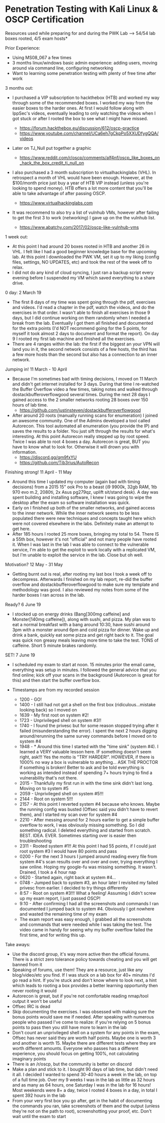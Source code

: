 # Penetration Testing with Kali Linux & OSCP Certification

Resources used while preparing for and during the PWK Lab  --> 54/54 lab boxes rooted, 4/5 exam hosts* 


Prior Experience:
- Using MS08_067 a few times
- 3 months linux/windows basic admin experience: adding users, moving around via command line, configuring networking
- Want to learning some penetration testing with plenty of free time after work

3 months out:
- I purchased a VIP subscription to hackthebox (HTB) and worked my way through some of the recommended boxes. I worked my way from the easier boxes to the harder ones. At first I would follow along with IppSec's videos, eventually leading to only watching the videos when I got stuck or after I rooted the box to see what I might have missed.
  - https://forum.hackthebox.eu/discussion/612/oscp-practice
  - https://www.youtube.com/channel/UCa6eh7gCkpPo5XXUDfygQQA/videos
- Later on TJ_Null put together a graphic
  - https://www.reddit.com/r/oscp/comments/alf4nf/oscp_like_boxes_on_hack_the_box_credit_tj_null_on

- I also purchased a 3 month subscription to virtualhackinglabs (VHL). In retrospect a month of VHL would have been enough. However, at the $100/month price just buy a year of HTB VIP instead (unless you're looking to spend money). HTB offers a lot more content that you'll be able to take advantage of after passing OSCP. 
  - https://www.virtualhackinglabs.com
  
- It was recommend to also try a list of vulnhub VMs, however after failing to get the first 3 to work (networking) I gave up on the the vulnhub list.
  - https://www.abatchy.com/2017/02/oscp-like-vulnhub-vms

1 week out:
- At this point I had around 20 boxes rooted in HTB and another 26 in VHL. I felt like I had a good beginner knowledge base for the upcoming lab. At this point I downloaded the PWK VM, set it up to my liking (config files, settings, NO UPDATES, etc) and took the rest of the week off to relax.
- I did not do any kind of cloud syncing, I just ran a backup script every evening before I suspended my VM which saved everything to a share drive.

0 day: 2 March 19
- The first 8 days of my time was spent going through the pdf, exercises and videos. I'd read a chapter in the pdf, watch the videos, and do the exercises in that order. I wasn't able to finish all exercises in those 9 days, but I did continue working on them randomly when I needed a break from the lab. Eventually I got them all finished and documented for the extra points (I'd NOT recommend going for the 5 points, for myself it took almost 2 days to document and format the report). On day 9 I rooted my first lab machine and finished all the exercises.
- There are 4 ranges within the lab: the first if the biggest an your VPN will land you in it, the second network consists of a few hosts, the third has a few more hosts than the second but also has a connection to an inner network. 

Jumping in! 11 March - 10 April
- Because I'm sometimes bad with timing decisions, I moved on 11 March and didn't get internet installed for 3 days. During that time I re-watched the Buffer Overflow video a few times, taking notes and walked through dostackbufferoverflowgood several times. During the next 28 days I gained access to the 2 smaller networks rooting 28 boxes over 150 hours of lab time.
  - https://github.com/justinsteven/dostackbufferoverflowgood
- After around 20 roots (manually running scans for enumeration) I joined an awesome community. One of the Admins developed a tool called Autorecon. This tool automated all enumeration (you provide the IP) and saves the results to a folder. You just sift through the results for what's interesting. At this point Autorecon really stepped up by root speed. Twice I was able to root 4 boxes a day. Autorecon is great, BUT you have to know what to look for. Otherwise it will drown you with information.
  - https://discord.gg/qm9fxYU
  - https://github.com/Tib3rius/AutoRecon
  
Finishing strong! 11 April - 11 May
- Around this time I updated my computer (again bad with timing decisions) from a 2015 15" ook Pro to a beast (i9 9900k, 32gb RAM, 1tb 970 evo m.2, 2080ti, 2x Asus pg279qz, uplift sit/stand desk). A day was spent building and installing software, I knew I was going to wipe the desktop after the exam so software installation was quick.
- Early on I finished up both of the smaller networks, and gained access to the inner network. While the inner network seems to be less populated there were new techniques and concepts taught here which were not covered elsewhere in the labs. Definitely make an attempt to get here.
- After 185 hours I rooted 25 more boxes, bringing my total to 54. There IS a 55th box, however it's not "official" and not many people have rooted it. When I was last in the lab I was able to connect to the vulnerable service, I'm able to get the exploit to work locally with a replicated VM, but I'm unable to exploit the service in the lab. Close but oh well. 

Motivation? 12 May - 31 May
- Getting burnt out is real, after rooting my last box I took a week off to decompress. Afterwards I finished on my lab report, re-did the buffer overflow and dostackbufferoverflowgood to make sure my template and methodology was good. I also reviewed my notes from some of the harder boxes I ran across in the lab.

Ready? 6 June 19
- I stocked up on energy drinks (Bang[300mg caffeine] and Monster[140mg caffeine]), along with sushi, and pizza. My plan was to eat a normal breakfast with a bang around 10:30, have sushi around 3pm with a monster around 6pm and cold pizza for dinner. Wake up and drink a bank, quickly eat some pizza and get right back to it. The goal was quick non greasy meals leaving more time to take the test. TONS of caffeine. Short 5 minute brakes randomly.

SET! 7 June 19
- I scheduled my exam to start at noon. 15 minutes prior the email came, everything was setup in minutes. I followed the general advice that you find online; kick off your scans in the background (Autorecon is great for this) and then start the buffer overflow box. 

- Timestamps are from my recorded session
  - 1200 - GO!
  - 1400 - I still had not got a shell on the first box (ridiculous...mistake looking back) so I moved on 
  - 1639 - My first root on system #2!
  - 1723 - Unprivileged shell on system #3!! 
  - 1740 - I found the privesc but for some reason stopped trying after it failed (misunderstanding the error). I spent the next 2 hours digging around/rerunning the same survey commands before I moved on to system #4
  - 1948 - * Around this time I started with the "time sink" (system #4). I learned a VERY valuable lesson here. IF something doesn't seem right, ask!!! Yes the motto is "TRY HARDER!". HOWEVER, if there is 1000% no way a box is vulnerable to anything... ASK THE PROCTOR if something is broken! Better to ask and be told everything is working as intended instead of spending 7+ hours trying to find a vulnerability that's not there.
  - 2015 - Thankfully my first run in with the time sink didn't last long. Moving on to system #5
  - 2059 - Unprivileged shell on system #5!!!
  - 2144 - Root on system 5!!! 
  - 2157 - At this point I reverted system #4 because who knows. Maybe the running config was busted (Offsec said you didn't have to revert them), and I started my scan over for system #4
  - 2210 - After messing around for 2 hours earlier to get a simple buffer overflow to work, I was obviously missing something. So I did something radical. I deleted everything and started from scratch. BEST. IDEA. EVER. Sometimes starting over is easier then troubleshooting
  - 2311 - Rooted system #1!! At this point I had 55 points, if I could just root system #3 I would have 80 points and pass
  - 0200 - For the next 3 hours I jumped around reading every file from system #4's scan results over and over and over, trying everything I saw online. Hoping my google-fu was missing something. It wasn't. Drained, I took a 4 hour nap
  - 0620 - Started again, right back at system #4...
  - 0748 - Jumped back to system #3, an hour later I revisited my failed privesc from earlier. I decided to try things differently
  - 8:57 - Root on system #3!!! What a feeling! Assuming I didn't screw up my exam report, I just passed OSCP! 
  - 9:10 - After confirming I had all the screenshots and commands I ran documented I jumped back to system #4. Obviously I got nowhere and wasted the remaining time of my exam
   - The exam report was easy enough, I grabbed all the screenshots and commands that were needed while I was taking the test. The video came in handy for seeing why my buffer overflow failed the first time, and for writing this up.


Take aways:
  - Use the discord group, it's way more active then the official forums. There is a strict zero tolerance policy towards cheating and you will get banned from it
  - Speaking of forums, use them! They are a resource, just like any blog/video/etc you find. If I was stuck on a lab box for 40+ minutes I'd go read a hint. If you're stuck and don't know where to look next, a hint which leads to rooting a box provides a better learning opportunity then never rooting it would
  - Autorecon is great, but if you're not comfortable reading nmap/tool output it won't be useful
  - Offsec IRC is dead
  - Skip documenting the exercises. I was obsessed with making sure the bonus points would save me if needed. After speaking with numerous people who passed I've come to realize: if you're relying on 5 bonus points to pass then you still have more to learn in the lab
  - Don't count an unprivileged shell on a system for any points in the exam, Offsec has never said they are worth half points. Maybe one is worth 3 and another is worth 15. Maybe there are different tests where they are worth different amounts. Everyone who passes has a different experience, you should focus on getting 100%, not calculating imaginary points
  - There is an /r/oscp, but the community is better on discord
  - Make a plan and stick to it. I bought 90 days of lab time, but didn't need it all. I decided I wanted to spend 30-40 hours a week in the lab, on top of a full time job. Over my 9 weeks I was in the lab as little as 32 hours and as many as 64 hours, one Saturday I was in the lab for 16 hours! Most weekends were 8+ a day, twice I rooted 4 boxes in a day, in total I spent 392 hours in the lab
  - From your very first box you go after, get in the habit of documenting the commands you ran, take screenshots of them and the output (unless they're not on the path to root), screenshotting your proof, etc. Don't wait until the exam to start
  
